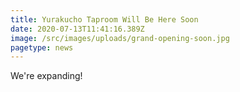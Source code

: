 ```yaml
---
title: Yurakucho Taproom Will Be Here Soon
date: 2020-07-13T11:41:16.389Z
image: /src/images/uploads/grand-opening-soon.jpg 
pagetype: news
---
```

We're expanding!